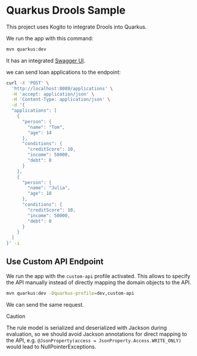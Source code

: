 # Quarkus Drools Sample

This project uses Kogito to integrate Drools into Quarkus.

We run the app with this command:

```bash
mvn quarkus:dev
```

It has an integrated [Swagger UI](http://localhost:8080/q/swagger-ui/).

we can send loan applications to the endpoint:

```bash
curl -X 'POST' \
  'http://localhost:8080/applications' \
  -H 'accept: application/json' \
  -H 'Content-Type: application/json' \
  -d '{
  "applications": [
    {
      "person": {
        "name": "Tom",
        "age": 14
      },
      "conditions": {
        "creditScore": 10,
        "income": 50000,
        "debt": 0
      }
    },
    {
      "person": {
        "name": "Julia",
        "age": 18
      },
      "conditions": {
        "creditScore": 10,
        "income": 50000,
        "debt": 0
      }
    }
  ]
}' -i
```

## Use Custom API Endpoint

We run the app with the `custom-api` profile activated. This allows to specify the API manually instead of directly mapping the domain objects to the API.

```bash
mvn quarkus:dev -Dquarkus-profile=dev,custom-api
```

We can send the same request.

> [!CAUTION]
> The rule model is serialized and deserialized with Jackson during
> evaluation, so we should avoid Jackson annotations for direct mapping
> to the API, e.g. 
> `@JsonProperty(access = JsonProperty.Access.WRITE_ONLY)`
> would lead to NullPointerExceptions.
